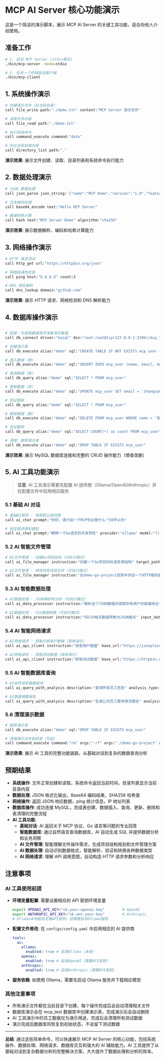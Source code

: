 # MCP AI Server 核心功能演示

这是一个简洁的演示脚本，展示 MCP AI Server 的关键工具功能，适合向他人介绍使用。

## 准备工作

```bash
# 1. 启动 MCP Server (stdio模式)
./bin/mcp-server -mode=stdio

# 2. 在另一个终端启动客户端
./bin/mcp-client
```

## 1. 系统操作演示

```bash
# 创建演示文件（在当前目录）
call file_write path:"./demo.txt" content:"MCP Server 演示文件"

# 读取文件内容
call file_read path:"./demo.txt"

# 执行系统命令
call command_execute command:"date"

# 列出当前目录内容
call directory_list path:"."
```

**演示效果**: 展示文件创建、读取、目录列表和系统命令执行能力

## 2. 数据处理演示

```bash
# JSON 数据处理
call json_parse json_string:'{"name":"MCP Demo","version":"1.0","features":["system","database","network"]}' pretty:true

# 文本编码处理
call base64_encode text:"Hello MCP Server"

# 数据哈希计算
call hash text:"MCP Server Demo" algorithm:"sha256"
```

**演示效果**: 展示数据解析、编码和哈希计算能力

## 3. 网络操作演示

```bash
# HTTP 请求测试
call http_get url:"https://httpbin.org/json"

# 网络连通性检查
call ping host:"8.8.8.8" count:3

# DNS 域名解析
call dns_lookup domain:"github.com"
```

**演示效果**: 展示 HTTP 请求、网络检测和 DNS 解析能力

## 4. 数据库操作演示

```bash

# 前提：先连接数据库并准备演示数据
call db_connect driver:"mysql" dsn:"root:root@tcp(127.0.0.1:3306)/mcp_test" alias:"demo"

# 创建演示表
call db_execute alias:"demo" sql:"CREATE TABLE IF NOT EXISTS mcp_user (id INT AUTO_INCREMENT PRIMARY KEY, name VARCHAR(50), email VARCHAR(100), department VARCHAR(30), age INT, salary DECIMAL(10,2))"

# 插入数据（增）
call db_execute alias:"demo" sql:"INSERT INTO mcp_user (name, email, department, age, salary) VALUES ('张三', 'zhangsan@company.com', 'IT', 28, 8000), ('李四', 'lisi@company.com', 'HR', 32, 6500), ('王五', 'wangwu@company.com', 'IT', 25, 7500), ('赵六', 'zhaoliu@company.com', 'Finance', 30, 7000)"

# 查询数据（查）
call db_query alias:"demo" sql:"SELECT * FROM mcp_user"

# 更新数据（改）
call db_execute alias:"demo" sql:"UPDATE mcp_user SET email = 'zhangsan_new@example.com' WHERE name = '张三'"

# 验证更新
call db_query alias:"demo" sql:"SELECT * FROM mcp_user"

# 删除数据（删）
call db_execute alias:"demo" sql:"DELETE FROM mcp_user WHERE name = '张三'"

# 验证删除
call db_query alias:"demo" sql:"SELECT COUNT(*) as count FROM mcp_user"

# 清理：删除演示表
call db_execute alias:"demo" sql:"DROP TABLE IF EXISTS mcp_user"
```

**演示效果**: 展示 MySQL 数据库连接和完整的 CRUD 操作能力（增查改删）

## 5. AI 工具功能演示

> **注意**: AI 工具演示需要先配置 AI 提供商（Ollama/OpenAI/Anthropic）并在配置文件中启用相应服务

### 5.1 基础 AI 对话

```bash
# 基础AI聊天 - 使用默认提供商
call ai_chat prompt:"你好，请介绍一下MCP协议是什么？50字以内"

# 指定提供商和模型
call ai_chat prompt:"解释一下Go语言的并发特性" provider:"ollama" model:"llama2:7b"
```

### 5.2 AI 智能文件管理

```bash
# AI文件管理 - 创建Go项目结构（可执行模式）
call ai_file_manager instruction:"创建一个Go项目的标准目录结构" target_path:"./demo-go-project" operation_mode:"execute"

# AI文件管理 - 修改现有项目文件（可执行模式）
call ai_file_manager instruction:"在demo-go-project目录中添加一个HTTP服务器和配置文件" target_path:"./demo-go-project" operation_mode:"execute"
```

### 5.3 AI 智能数据处理

```bash
# AI数据处理 - JSON解析和分析（可执行模式）
call ai_data_processor instruction:"解析这个JSON数据并提取所有用户的邮箱地址" input_data:'{"users":[{"name":"张三","email":"zhangsan@example.com","age":25},{"name":"李四","email":"lisi@example.com","age":30}]}' data_type:"json" output_format:"table" operation_mode:"execute"

# AI数据处理 - CSV数据转换（可执行模式）
call ai_data_processor instruction:"将CSV格式数据转换为JSON格式" input_data:"name,age,city\n张三,25,北京\n李四,30,上海" data_type:"csv" output_format:"json" operation_mode:"execute"
```

### 5.4 AI 智能网络请求

```bash
# AI网络请求 - 获取示例用户数据（简单演示）
call ai_api_client instruction:"获取用户数据" base_url:"https://jsonplaceholder.typicode.com" request_mode:"execute" response_analysis:true

# AI网络请求 - 获取测试数据（简单演示）
call ai_api_client instruction:"获取测试数据" base_url:"https://httpbin.org" request_mode:"execute" response_analysis:true
```

### 5.5 AI 智能数据库查询

```bash
# AI自然语言数据查询
call ai_query_with_analysis description:"查询所有员工信息" analysis_type:"insights" table_name:"mcp_user"

# AI数据摘要报告
call ai_query_with_analysis description:"生成公司员工整体情况报告" analysis_type:"summary"
```

### 5.6 清理演示数据

```bash
# 删除演示表
call db_execute alias:"demo" sql:"DROP TABLE IF EXISTS mcp_user"

# 清理演示文件和目录（可选）
call command_execute command:"rm" args:"-rf" args:"./demo-go-project" args:"./demo.txt"
```

**演示效果**: 展示 AI 工具的完整功能链路，从基础对话到复杂的数据查询分析

## 预期结果

- **系统操作**: 文件正常创建和读取，系统命令返回当前时间，目录列表显示当前目录内容
- **数据处理**: JSON 格式化输出，Base64 编码结果，SHA256 哈希值
- **网络操作**: 返回 JSON 响应数据，ping 统计信息，IP 地址列表
- **数据库操作**: 成功连接 MySQL，完成表创建、数据插入、查询、更新、删除和表清理的完整流程
- **AI 工具功能**:
  - **基础对话**: AI 返回关于 MCP 协议、Go 语言等问题的专业回答
  - **智能数据库**: 通过自然语言查询数据库，AI 自动生成 SQL 并提供数据分析和业务洞察
  - **AI 文件管理**: 智能理解文件操作需求，生成项目结构规划和文件管理方案
  - **AI 数据处理**: 自动识别数据格式，智能解析、验证和转换各种数据类型
  - **AI 网络请求**: 理解 API 调用意图，自动构造 HTTP 请求参数和分析响应

## 注意事项

### AI 工具使用前提

- **环境变量配置**: 需要设置相应的 API 密钥环境变量
  ```bash
  export OPENAI_API_KEY="sk-your-openai-key"        # OpenAI
  export ANTHROPIC_API_KEY="sk-ant-your-key"        # Anthropic
  # Ollama本地服务无需API密钥，但需要启动Ollama服务
  ```
- **配置文件修改**: 在 `configs/config.yaml` 中启用相应的 AI 提供商
  ```yaml
  tools:
    ai:
      ollama:
        enabled: true # 启用Ollama（本地）
      openai:
        enabled: true # 启用OpenAI（需要API密钥）
      anthropic:
        enabled: true # 启用Anthropic（需要API密钥）
  ```
- **服务依赖**: 如使用 Ollama，需要先启动 Ollama 服务并下载相应模型

### 其他注意事项

- 所有演示文件都在当前目录下创建，每个操作完成后会自动清理相关文件
- 数据库演示会在 mcp_test 数据库中创建演示表，完成演示后会自动删除
- AI 工具演示中的员工数据仅为演示用途，完成后会清理所有测试数据
- 演示完成后数据库将恢复到初始状态，不会留下测试数据

---

**总结**: 通过这些简单命令，可以快速展示 MCP AI Server 的核心功能，包括系统操作、数据处理、网络请求、数据库交互和强大的 AI 辅助能力。AI 工具提供了从基础对话到复杂数据分析的完整解决方案，大大提升了数据处理和分析的效率。
